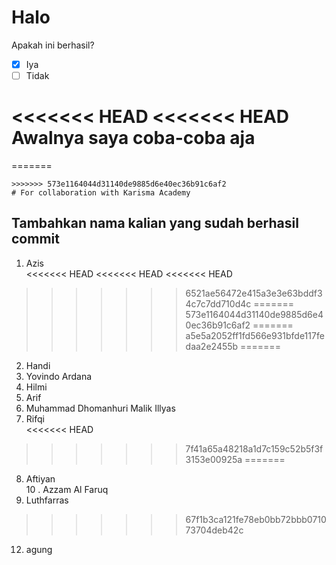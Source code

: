 # Halo

Apakah ini berhasil? <br>

-   [x] Iya
-   [ ] Tidak

<<<<<<< HEAD
<<<<<<< HEAD
Awalnya saya coba-coba aja
=======

=======
```
>>>>>>> 573e1164044d31140de9885d6e40ec36b91c6af2
# For collaboration with Karisma Academy
```

## Tambahkan nama kalian yang sudah berhasil commit

1. Azis <br>
<<<<<<< HEAD
<<<<<<< HEAD
<<<<<<< HEAD
>>>>>>> 6521ae56472e415a3e3e63bddf34c7c7dd710d4c
=======
>>>>>>> 573e1164044d31140de9885d6e40ec36b91c6af2
=======
>>>>>>> a5e5a2052ff1fd566e931bfde117fedaa2e2455b
=======
2. Handi <br>
3. Yovindo Ardana <br>
4. Hilmi <br>
5. Arif <br>
6. Muhammad Dhomanhuri Malik Illyas <br>
7. Rifqi <br>
<<<<<<< HEAD

>>>>>>> 7f41a65a48218a1d7c159c52b5f3f3153e00925a
=======
8. Aftiyan <br>
10 . Azzam Al Faruq <br>
11. Luthfarras <br>
>>>>>>> 67f1b3ca121fe78eb0bb72bbb071073704deb42c
12. agung